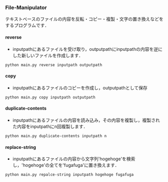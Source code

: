 ### File-Manipulator

テキストベースのファイルの内容を反転・コピー・複製・文字の置き換えなどをするプログラムです．

#### reverse
- inputpathにあるファイルを受け取り，outputpathにinputpathの内容を逆にした新しいファイルを作成します．
```
python main.py reverse inputpath outputpath
```

#### copy
- inputpathにあるファイルのコピーを作成し，outputpathとして保存
```
python main.py copy inputpath outputpath
```

#### duplicate-contents
- inputpathにあるファイルの内容を読み込み，その内容を複製し，複製された内容をinputpathにn回複製します．
```
python main.py duplicate-contents inputpath n
```

#### replace-string
- inputpathにあるファイルの内容から文字列'hogehoge'を検索し，'hogehoge'の全てを'fugafuga'に置き換えます．
```
python main.py repalce-string inputpath hogehoge fugafuga
```